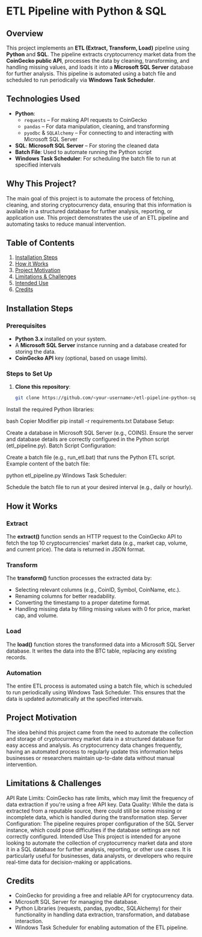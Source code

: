 # ETL Pipeline with Python & SQL

## Overview
This project implements an **ETL (Extract, Transform, Load)** pipeline using **Python** and **SQL**. The pipeline extracts cryptocurrency market data from the **CoinGecko public API**, processes the data by cleaning, transforming, and handling missing values, and loads it into a **Microsoft SQL Server** database for further analysis. This pipeline is automated using a batch file and scheduled to run periodically via **Windows Task Scheduler**.

## Technologies Used
- **Python**:
  - `requests` – For making API requests to CoinGecko
  - `pandas` – For data manipulation, cleaning, and transforming
  - `pyodbc` & `SQLAlchemy` – For connecting to and interacting with Microsoft SQL Server
- **SQL**: **Microsoft SQL Server** – For storing the cleaned data
- **Batch File**: Used to automate running the Python script
- **Windows Task Scheduler**: For scheduling the batch file to run at specified intervals

## Why This Project?

The main goal of this project is to automate the process of fetching, cleaning, and storing cryptocurrency data, ensuring that this information is available in a structured database for further analysis, reporting, or application use. This project demonstrates the use of an ETL pipeline and automating tasks to reduce manual intervention.

## Table of Contents
1. [Installation Steps](#installation-steps)
2. [How it Works](#how-it-works)
3. [Project Motivation](#project-motivation)
4. [Limitations & Challenges](#limitations--challenges)
5. [Intended Use](#intended-use)
6. [Credits](#credits)

## Installation Steps

### Prerequisites
- **Python 3.x** installed on your system.
- A **Microsoft SQL Server** instance running and a database created for storing the data.
- **CoinGecko API** key (optional, based on usage limits).

### Steps to Set Up
1. **Clone this repository**:
   ```bash
   git clone https://github.com/<your-username>/etl-pipeline-python-sql.git
Install the required Python libraries:

bash
Copier
Modifier
pip install -r requirements.txt
Database Setup:

Create a database in Microsoft SQL Server (e.g., COINS).
Ensure the server and database details are correctly configured in the Python script (etl_pipeline.py).
Batch Script Configuration:

Create a batch file (e.g., run_etl.bat) that runs the Python ETL script. Example content of the batch file:

python etl_pipeline.py
Windows Task Scheduler:

Schedule the batch file to run at your desired interval (e.g., daily or hourly).
## How it Works
### Extract
The **extract()** function sends an HTTP request to the CoinGecko API to fetch the top 10 cryptocurrencies' market data (e.g., market cap, volume, and current price). The data is returned in JSON format.

### Transform
The **transform()** function processes the extracted data by:

 - Selecting relevant columns (e.g., CoinID, Symbol, CoinName, etc.).
 - Renaming columns for better readability.
 - Converting the timestamp to a proper datetime format.
 - Handling missing data by filling missing values with 0 for price, market cap, and volume.
### Load
The **load()** function stores the transformed data into a Microsoft SQL Server database. It writes the data into the BTC table, replacing any existing records.

### Automation
The entire ETL process is automated using a batch file, which is scheduled to run periodically using Windows Task Scheduler. This ensures that the data is updated automatically at the specified intervals.

## Project Motivation
The idea behind this project came from the need to automate the collection and storage of cryptocurrency market data in a structured database for easy access and analysis. As cryptocurrency data changes frequently, having an automated process to regularly update this information helps businesses or researchers maintain up-to-date data without manual intervention.

## Limitations & Challenges
API Rate Limits: CoinGecko has rate limits, which may limit the frequency of data extraction if you're using a free API key.
Data Quality: While the data is extracted from a reputable source, there could still be some missing or incomplete data, which is handled during the transformation step.
Server Configuration: The pipeline requires proper configuration of the SQL Server instance, which could pose difficulties if the database settings are not correctly configured.
Intended Use
This project is intended for anyone looking to automate the collection of cryptocurrency market data and store it in a SQL database for further analysis, reporting, or other use cases. It is particularly useful for businesses, data analysts, or developers who require real-time data for decision-making or applications.

## Credits
- CoinGecko for providing a free and reliable API for cryptocurrency data.
- Microsoft SQL Server for managing the database.
- Python Libraries (requests, pandas, pyodbc, SQLAlchemy) for their functionality in handling data extraction, transformation, and database interaction.
- Windows Task Scheduler for enabling automation of the ETL pipeline.
